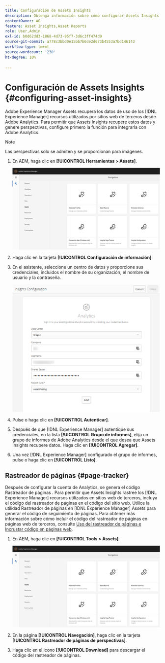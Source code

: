 ```yaml
---
title: Configuración de Assets Insights
description: Obtenga información sobre cómo configurar Assets Insights en  [!DNL Experience Manager] Assets.
contentOwner: AG
feature: Asset Insights,Asset Reports
role: User,Admin
exl-id: b0d62dd3-1868-4d73-95f7-3d6c3ff474d9
source-git-commit: a778c3bbd0e15bb7b6de2d673b4553a7bd146143
workflow-type: tm+mt
source-wordcount: '230'
ht-degree: 10%

---
```


# Configuración de Assets Insights {#configuring-asset-insights}

Adobe Experience Manager Assets recupera los datos de uso de los [!DNL Experience Manager] recursos utilizados por sitios web de terceros desde Adobe Analytics. Para permitir que Assets Insights recupere estos datos y genere perspectivas, configure primero la función para integrarla con Adobe Analytics.

>[!NOTE]
>
>Las perspectivas solo se admiten y se proporcionan para imágenes.

1. En AEM, haga clic en **[!UICONTROL Herramientas > Assets]**.

   ![chlimage_1-210](assets/chlimage_1-210.png)

1. Haga clic en la tarjeta **[!UICONTROL Configuración de información]**.
1. En el asistente, seleccione un centro de datos y proporcione sus credenciales, incluidos el nombre de su organización, el nombre de usuario y la contraseña.

   ![chlimage_1-211](assets/insights_config2.png)

1. Pulse o haga clic en **[!UICONTROL Autenticar]**.
1. Después de que [!DNL Experience Manager] autentique sus credenciales, en la lista **[!UICONTROL Grupo de informes]**, elija un grupo de informes de Adobe Analytics desde el que desea que Assets Insights recupere datos. Haga clic en **[!UICONTROL Agregar]**.
1. Una vez [!DNL Experience Manager] configurado el grupo de informes, pulse o haga clic en **[!UICONTROL Listo]**.

## Rastreador de páginas {#page-tracker}

Después de configurar la cuenta de Analytics, se genera el código Rastreador de páginas . Para permitir que Assets Insights rastree los [!DNL Experience Manager] recursos utilizados en sitios web de terceros, incluya el código del rastreador de páginas en el código del sitio web. Utilice la utilidad Rastreador de páginas en [!DNL Experience Manager] Assets para generar el código de seguimiento de páginas. Para obtener más información sobre cómo incluir el código del rastreador de páginas en páginas web de terceros, consulte [Uso del rastreador de páginas e Incrustar código en páginas web](touch-ui-using-page-tracker.md).

1. En AEM, haga clic en **[!UICONTROL Tools > Assets]**.

   ![chlimage_1-214](assets/chlimage_1-214.png)

1. En la página **[!UICONTROL Navegación]**, haga clic en la tarjeta **[!UICONTROL Rastreador de páginas de perspectivas]**.
1. Haga clic en el icono **[!UICONTROL Download]** para descargar el código del rastreador de páginas.

